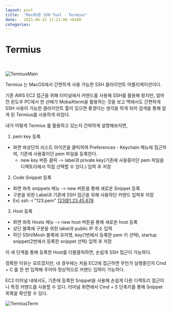 ```yaml
---
layout: post
title:  "MacOS용 SSH Tool - Termius"
date:   2021-06-22 11:21:00 +0100
categories:
---
```


# Termius
&nbsp;
&nbsp;

![TermiusMain](../../../../assets/images/Termius_main.png)

Termius 는 MacOS에서 간편하게 사용 가능한 SSH 클라이언트 어플리케이션이다.

기존 AWS EC2 접근을 위해 터미널에서 커맨드를 사용해 SSH를 활용해 왔지만,
얼마 전 윈도우 PC에서 한 선배가 MobaXterm을 활용하는 것을 보고 맥에서도 간편하게
SSH 사용이 가능한 클라이언트 툴이 있으면 좋겠다는 생각을 하게 되어 검색을 통해 알게 된 Termius를 사용하게 되었다.

내가 어떻게 Termius 를 활용하고 있는지 간략하게 설명해보자면,

1. pem key 등록
  - 화면 좌상단의 리스트 아이콘을 클릭하여 Preferences - Keychain 메뉴에 접근하여, 기존에 사용중이던 pem 파일을 등록한다.
    - new key 버튼 클릭 -> label과 private key(기존에 사용중이던 pem 파일을 디렉토리에서 직접 선택할 수 있다.) 입력 후 저장
2. Code Snippet 등록
  - 화면 좌측 snippets 메뉴 -> new 버튼을 통해 새로운 Snippet 등록
  - 구분을 위한 Label과 기존에 SSH 접근을 위해 사용하던 커맨드 입력후 저장
  - Ex) ssh -i "123.pem" 123@1.23.45.678
3. Host 등록
  - 화면 좌측 Hosts 메뉴 -> new host 버튼을 통해 새로운 host 등록
  - 상단 블록에 구분을 위한 label과 public IP 주소 입력
  - 하단 SSH/Mosh 블록에 유저명, key(1번에서 등록한 pem 키 선택), startup snippet(2번에서 등록한 snippet 선택) 입력 후 저장

이 세 단계를 통해 등록한 Host를 더블클릭하면, 손쉽게 SSH 접근이 가능하다.

정확한 이유는 모르겠지만, 내 경우에는 처음 EC2에 접근하면 무언가 실행중인지 Cmd + C 를 한 번 입력해 주어야 정상적으로
커맨드 입력이 가능하다.

EC2 터미널 내에서도, 기존에 등록한 Snippet을 사용해 손쉽게 다른 디렉토리 접근이나 특정 커맨드를 사용할 수 있다.
터미널 화면에서 Cmd + S 단축키를 통해 Snippet 목록을 확인할 수 있다.

![TermiusTerm](../../../../assets/images/Termius_term.png)